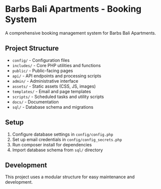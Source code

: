 # Barbs Bali Apartments - Booking System

A comprehensive booking management system for Barbs Bali Apartments.

## Project Structure

- `config/` - Configuration files
- `includes/` - Core PHP utilities and functions
- `public/` - Public-facing pages
- `api/` - API endpoints and processing scripts
- `admin/` - Administrative interface
- `assets/` - Static assets (CSS, JS, images)
- `templates/` - Email and page templates
- `scripts/` - Scheduled tasks and utility scripts
- `docs/` - Documentation
- `sql/` - Database schema and migrations

## Setup

1. Configure database settings in `config/config.php`
2. Set up email credentials in `config/config_secrets.php`
3. Run composer install for dependencies
4. Import database schema from `sql/` directory

## Development

This project uses a modular structure for easy maintenance and development.
